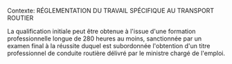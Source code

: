 Contexte: RÉGLEMENTATION DU TRAVAIL SPÉCIFIQUE AU TRANSPORT ROUTIER

La qualification initiale peut être obtenue à l'issue d'une formation professionnelle longue de 280 heures au moins, sanctionnée par un examen final à la réussite duquel est subordonnée l'obtention d'un titre professionnel de conduite routière délivré par le ministre chargé de l'emploi.